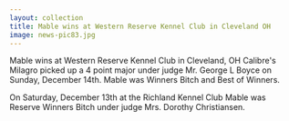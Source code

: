```yaml
---
layout: collection
title: Mable wins at Western Reserve Kennel Club in Cleveland OH
image: news-pic83.jpg
---
```

Mable wins at Western Reserve Kennel Club in Cleveland, OH
 Calibre's Milagro picked up a 4 point major under judge Mr. George L Boyce on Sunday, December 14th. Mable was Winners Bitch and Best of Winners.
 
 On Saturday, December 13th at the Richland Kennel Club Mable was Reserve Winners Bitch under judge Mrs. Dorothy Christiansen. 
